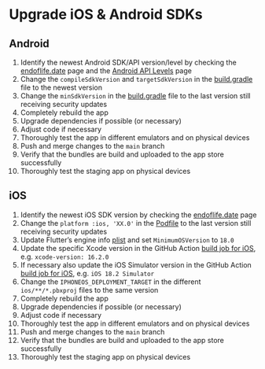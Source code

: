 # Upgrade iOS & Android SDKs

## Android

1. Identify the newest Android SDK/API version/level by checking the [endoflife.date](https://endoflife.date/android) page and the [Android API Levels](https://apilevels.com/) page
2. Change the `compileSdkVersion` and `targetSdkVersion` in the [build.gradle](../android/app/build.gradle) file to the newest version
3. Change the `minSdkVersion` in the [build.gradle](../android/app/build.gradle) file to the last version still receiving security updates
4. Completely rebuild the app
5. Upgrade dependencies if possible (or necessary)
6. Adjust code if necessary
7. Thoroughly test the app in different emulators and on physical devices
8. Push and merge changes to the `main` branch
9. Verify that the bundles are build and uploaded to the app store successfully
10. Thoroughly test the staging app on physical devices

## iOS

1. Identify the newest iOS SDK version by checking the [endoflife.date](https://endoflife.date/ios) page
2. Change the `platform :ios, 'XX.0'` in the [Podfile](../ios/Podfile) to the last version still receiving security updates
3. Update Flutter’s engine info [plist](../ios/Flutter/AppFrameworkInfo.plist) and set `MinimumOSVersion` to `18.0`
4. Update the specific Xcode version in the GitHub Action [build job for iOS](../.github/workflows/reusable-build-ios-app.yaml), e.g. `xcode-version: 16.2.0`
5. If necessary also update the iOS Simulator version in the GitHub Action [build job for iOS](../.github/workflows/reusable-build-ios-app.yaml), e.g. `iOS 18.2 Simulator`
6. Change the `IPHONEOS_DEPLOYMENT_TARGET` in the different `ios/**/*.pbxproj` files to the same version 
7. Completely rebuild the app
8. Upgrade dependencies if possible (or necessary)
9. Adjust code if necessary
10. Thoroughly test the app in different emulators and on physical devices
11. Push and merge changes to the `main` branch
12. Verify that the bundles are build and uploaded to the app store successfully
13. Thoroughly test the staging app on physical devices
